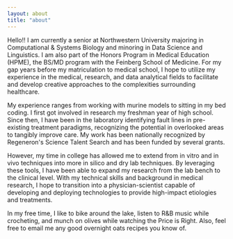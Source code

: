 ```yaml
---
layout: about
title: "about"
---
```


Hello!! I am currently a senior at Northwestern University majoring in Computational & Systems Biology and minoring in Data Science and Linguistics. I am also part of the Honors Program in Medical Education (HPME), the BS/MD program with the Feinberg School of Medicine. For my gap years before my matriculation to medical school, I hope to utilize my experience in the medical, research, and data analytical fields to facilitate and develop creative approaches to the complexities surrounding healthcare.

My experience ranges from working with murine models to sitting in my bed coding. I first got involved in research my freshman year of high school. Since then, I have been in the laboratory identifying fault lines in pre-existing treatment paradigms, recognizing the potential in overlooked areas to tangibly improve care. My work has been nationally recognized by Regeneron's Science Talent Search and has been funded by several grants.

However, my time in college has allowed me to extend from in vitro and in vivo techniques into more in silico and dry lab techniques. By leveraging these tools, I have been able to expand my research from the lab bench to the clinical level. With my technical skills and background in medical research, I hope to transition into a physician-scientist capable of developing and deploying technologies to provide high-impact etiologies and treatments.

In my free time, I like to bike around the lake, listen to R&B music while crocheting, and munch on olives while watching the Price is Right. Also, feel free to email me any good overnight oats recipes you know of.

